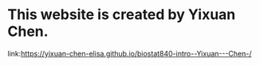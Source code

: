 # This website is created by Yixuan Chen. 

link:https://yixuan-chen-elisa.github.io/biostat840-intro--Yixuan---Chen-/
